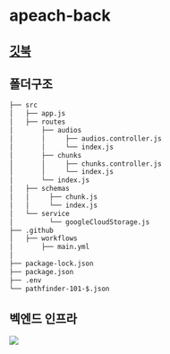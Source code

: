 # apeach-back

## <a href="https://seo-jun-pyo.gitbook.io/apeach-back/"> 깃북 <a/>

## 폴더구조
```bash
├── src
│   ├── app.js
│   ├── routes
│       ├── audios
│       │     ├── audios.controller.js
│       │     └── index.js
│       ├── chunks
│       │     ├── chunks.controller.js
│       │     └── index.js
│       └── index.js
│   ├── schemas
│   │     ├── chunk.js
│   │     └── index.js
│   └── service
│         └── googleCloudStorage.js
├── .github
│   ├── workflows
│       ├── main.yml
│
├── package-lock.json
├── package.json
├── .env
└── pathfinder-101-$.json
``` 
## 벡엔드 인프라
<image src="https://user-images.githubusercontent.com/39179946/148075429-0e935de1-cd7d-46c5-8acf-0eef86cd8595.jpeg"/>
